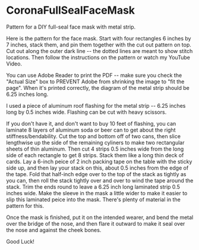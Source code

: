 # CoronaFullSealFaceMask
Pattern for a DIY full-seal face mask with metal strip.

Here is the pattern for the face mask.  Start with four rectangles 6 inches by 7 inches, stack them, and pin them together with the cut out pattern on top.  Cut out along the outer dark line -- the dotted lines are meant to show stitch locations.  Then follow the instructions on the pattern or watch my YouTube Video.

You can use Adobe Reader to print the PDF -- make sure you check the "Actual Size" box to PREVENT Adobe from shrinking the image to "fit the page".  When it's printed correctly, the diagram of the metal strip should be 6.25 inches long.

I used a piece of aluminum roof flashing for the metal strip -- 6.25 inches long by 0.5 inches wide.  Flashing can be cut with heavy scissors.  

If you don't have it, and don't want to buy 10 feet of flashing, you can laminate 8 layers of aluminum soda or beer can to get about the right stiffness/bendability.  Cut the top and bottom off of two cans, then slice lengthwise up the side of the remaining cyliners to make two rectangular sheets of thin aluminum.  Then cut 4 strips 0.5 inches wide from the long side of each rectangle to get 8 strips.  Stack them like a long thin deck of cards.  Lay a 6-inch peice of 2 inch packing tape on the table with the sticky side up, and then lay your stack on this, about 0.5 inches from the edge of the tape.  Fold that half-inch edge over to the top of the stack as tightly as you can, then roll the stack tightly over and over to wind the tape around the stack.  Trim the ends round to leave a 6.25 inch long laminated strip 0.5 inches wide.  Make the sleeve in the mask a little wider to make it easier to slip this laminated peice into the mask.  There's plenty of material in the pattern for this.

Once the mask is finished, put it on the intended wearer, and bend the metal over the bridge of the nose, and then flare it outward to make it seal over the nose and against the cheek bones.

Good Luck!
